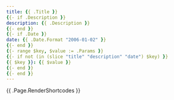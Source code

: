 ```yaml
---
title: {{ .Title }}
{{- if .Description }}
description: {{ .Description }}
{{- end }}
{{- if .Date }}
date: {{ .Date.Format "2006-01-02" }}
{{- end }}
{{- range $key, $value := .Params }}
{{- if not (in (slice "title" "description" "date") $key) }}
{{ $key }}: {{ $value }}
{{- end }}
{{- end }}
---
```


{{ .Page.RenderShortcodes }}
